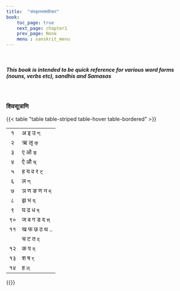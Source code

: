 ```yaml
---
title:  "संस्कृतभाषाविचार"
book:
    toc_page: true
    next_page: chapter1
    prev_page: None
    menu : sanskrit_menu 
---
```

<br/>  

##### This book is intended to be quick reference for various word forms (nouns, verbs etc), sandhis and Samasas 

<br/>


### शिवसूत्राणि 

{{< table "table  table-striped table-hover table-bordered" >}}

|   |    |
| :---: | :----      |
|१| अ इ उ  `ण्`|
|२| ऋ लृ `क्` |
|३| ए ओ `ङ्`|
|४| ऐ औ `च्`|
|५| ह य व र `ट्`|
|६| ल `ण्`|
|७| ञ ण ङ ण न `म्`|
|८| झ भ `य्`|
|९| घ ढ ध `ष्`|
|९०| ज ब ग ड द `श्` |
|११|ख फ छ ठ थ ..|
|  | च ट त `व्` | 
|१२| क प `य्` |
|१३| श ष `र्`|
|१४| ह `ल्` |

{{</table>}}

